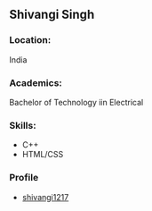 ## Shivangi Singh

### Location:
India

### Academics:
Bachelor of Technology iin Electrical

### Skills:
- C++
- HTML/CSS



### Profile
- [shivangi1217](https://github.com/shivangi1217)
